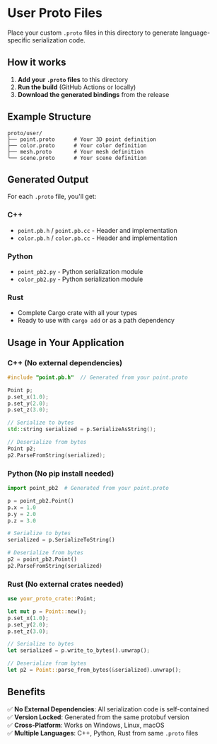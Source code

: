 # User Proto Files

Place your custom `.proto` files in this directory to generate language-specific serialization code.

## How it works

1. **Add your `.proto` files** to this directory
2. **Run the build** (GitHub Actions or locally)
3. **Download the generated bindings** from the release

## Example Structure

```
proto/user/
├── point.proto      # Your 3D point definition
├── color.proto      # Your color definition  
├── mesh.proto       # Your mesh definition
└── scene.proto      # Your scene definition
```

## Generated Output

For each `.proto` file, you'll get:

### C++
- `point.pb.h` / `point.pb.cc` - Header and implementation
- `color.pb.h` / `color.pb.cc` - Header and implementation

### Python  
- `point_pb2.py` - Python serialization module
- `color_pb2.py` - Python serialization module

### Rust
- Complete Cargo crate with all your types
- Ready to use with `cargo add` or as a path dependency

## Usage in Your Application

### C++ (No external dependencies)
```cpp
#include "point.pb.h"  // Generated from your point.proto

Point p;
p.set_x(1.0);
p.set_y(2.0);
p.set_z(3.0);

// Serialize to bytes
std::string serialized = p.SerializeAsString();

// Deserialize from bytes
Point p2;
p2.ParseFromString(serialized);
```

### Python (No pip install needed)
```python
import point_pb2  # Generated from your point.proto

p = point_pb2.Point()
p.x = 1.0
p.y = 2.0
p.z = 3.0

# Serialize to bytes
serialized = p.SerializeToString()

# Deserialize from bytes
p2 = point_pb2.Point()
p2.ParseFromString(serialized)
```

### Rust (No external crates needed)
```rust
use your_proto_crate::Point;

let mut p = Point::new();
p.set_x(1.0);
p.set_y(2.0);
p.set_z(3.0);

// Serialize to bytes
let serialized = p.write_to_bytes().unwrap();

// Deserialize from bytes
let p2 = Point::parse_from_bytes(&serialized).unwrap();
```

## Benefits

✅ **No External Dependencies**: All serialization code is self-contained  
✅ **Version Locked**: Generated from the same protobuf version  
✅ **Cross-Platform**: Works on Windows, Linux, macOS  
✅ **Multiple Languages**: C++, Python, Rust from same `.proto` files
